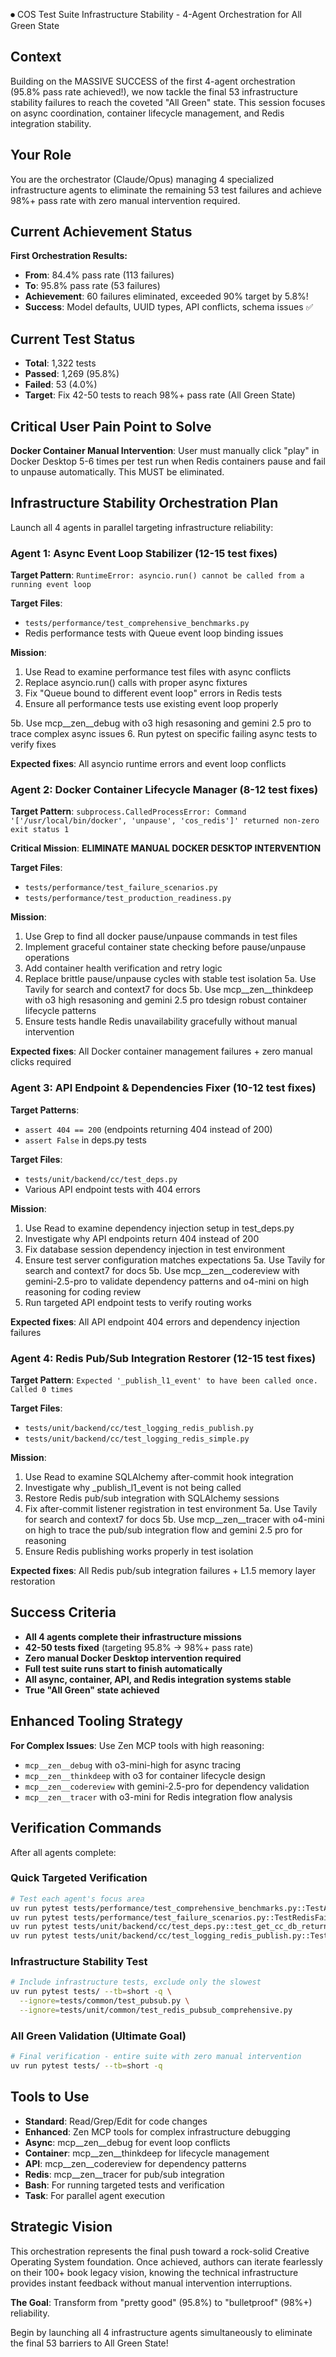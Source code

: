 ⏺ COS Test Suite Infrastructure Stability - 4-Agent Orchestration for All Green State

## Context

Building on the MASSIVE SUCCESS of the first 4-agent orchestration (95.8% pass rate achieved!), we now tackle the final 53 infrastructure stability failures to reach the coveted "All Green" state. This session focuses on async coordination, container lifecycle management, and Redis integration stability.

## Your Role

You are the orchestrator (Claude/Opus) managing 4 specialized infrastructure agents to eliminate the remaining 53 test failures and achieve 98%+ pass rate with zero manual intervention required.

## Current Achievement Status

**First Orchestration Results:**
- **From**: 84.4% pass rate (113 failures)
- **To**: 95.8% pass rate (53 failures)
- **Achievement**: 60 failures eliminated, exceeded 90% target by 5.8%!
- **Success**: Model defaults, UUID types, API conflicts, schema issues ✅

## Current Test Status

- **Total**: 1,322 tests
- **Passed**: 1,269 (95.8%)
- **Failed**: 53 (4.0%)
- **Target**: Fix 42-50 tests to reach 98%+ pass rate (All Green State)

## Critical User Pain Point to Solve

**Docker Container Manual Intervention**: User must manually click "play" in Docker Desktop 5-6 times per test run when Redis containers pause and fail to unpause automatically. This MUST be eliminated.

## Infrastructure Stability Orchestration Plan

Launch all 4 agents in parallel targeting infrastructure reliability:

### Agent 1: Async Event Loop Stabilizer (12-15 test fixes)

**Target Pattern**: `RuntimeError: asyncio.run() cannot be called from a running event loop`

**Target Files**:
- `tests/performance/test_comprehensive_benchmarks.py`
- Redis performance tests with Queue event loop binding issues

**Mission**:
1. Use Read to examine performance test files with async conflicts
2. Replace asyncio.run() calls with proper async fixtures
3. Fix "Queue bound to different event loop" errors in Redis tests
4. Ensure all performance tests use existing event loop properly

5b. Use mcp__zen__debug with o3 high resasoning and gemini 2.5 pro to trace complex async issues
6. Run pytest on specific failing async tests to verify fixes

**Expected fixes**: All asyncio runtime errors and event loop conflicts

### Agent 2: Docker Container Lifecycle Manager (8-12 test fixes)

**Target Pattern**: `subprocess.CalledProcessError: Command '['/usr/local/bin/docker', 'unpause', 'cos_redis']' returned non-zero exit status 1`

**Critical Mission**: **ELIMINATE MANUAL DOCKER DESKTOP INTERVENTION**

**Target Files**:
- `tests/performance/test_failure_scenarios.py`
- `tests/performance/test_production_readiness.py`

**Mission**:
1. Use Grep to find all docker pause/unpause commands in test files
2. Implement graceful container state checking before pause/unpause operations
3. Add container health verification and retry logic
4. Replace brittle pause/unpause cycles with stable test isolation
5a. Use Tavily for search and context7 for docs
5b. Use mcp__zen__thinkdeep with o3 high resasoning and gemini 2.5 pro tdesign robust container lifecycle patterns
6. Ensure tests handle Redis unavailability gracefully without manual intervention

**Expected fixes**: All Docker container management failures + zero manual clicks required

### Agent 3: API Endpoint & Dependencies Fixer (10-12 test fixes)

**Target Patterns**:
- `assert 404 == 200` (endpoints returning 404 instead of 200)
- `assert False` in deps.py tests

**Target Files**:
- `tests/unit/backend/cc/test_deps.py`
- Various API endpoint tests with 404 errors

**Mission**:
1. Use Read to examine dependency injection setup in test_deps.py
2. Investigate why API endpoints return 404 instead of 200
3. Fix database session dependency injection in test environment
4. Ensure test server configuration matches expectations
5a. Use Tavily for search and context7 for docs
5b. Use mcp__zen__codereview with gemini-2.5-pro to validate dependency patterns and o4-mini on high reasoning for coding review
6. Run targeted API endpoint tests to verify routing works

**Expected fixes**: All API endpoint 404 errors and dependency injection failures

### Agent 4: Redis Pub/Sub Integration Restorer (12-15 test fixes)

**Target Pattern**: `Expected '_publish_l1_event' to have been called once. Called 0 times`

**Target Files**:
- `tests/unit/backend/cc/test_logging_redis_publish.py`
- `tests/unit/backend/cc/test_logging_redis_simple.py`

**Mission**:
1. Use Read to examine SQLAlchemy after-commit hook integration
2. Investigate why _publish_l1_event is not being called
3. Restore Redis pub/sub integration with SQLAlchemy sessions
4. Fix after-commit listener registration in test environment
5a. Use Tavily for search and context7 for docs
5b. Use mcp__zen__tracer with o4-mini on high to trace the pub/sub integration flow and gemini 2.5 pro for reasoning
6. Ensure Redis publishing works properly in test isolation

**Expected fixes**: All Redis pub/sub integration failures + L1.5 memory layer restoration

## Success Criteria

- **All 4 agents complete their infrastructure missions**
- **42-50 tests fixed** (targeting 95.8% → 98%+ pass rate)
- **Zero manual Docker Desktop intervention required**
- **Full test suite runs start to finish automatically**
- **All async, container, API, and Redis integration systems stable**
- **True "All Green" state achieved**

## Enhanced Tooling Strategy

**For Complex Issues**: Use Zen MCP tools with high reasoning:
- `mcp__zen__debug` with o3-mini-high for async tracing
- `mcp__zen__thinkdeep` with o3 for container lifecycle design
- `mcp__zen__codereview` with gemini-2.5-pro for dependency validation
- `mcp__zen__tracer` with o3-mini for Redis integration flow analysis

## Verification Commands

After all agents complete:

### Quick Targeted Verification
```bash
# Test each agent's focus area
uv run pytest tests/performance/test_comprehensive_benchmarks.py::TestAPIEndpointBenchmarks::test_cc_module_endpoints_latency -v
uv run pytest tests/performance/test_failure_scenarios.py::TestRedisFailureScenarios::test_redis_connection_failure_graceful_degradation -v
uv run pytest tests/unit/backend/cc/test_deps.py::test_get_cc_db_returns_session -v
uv run pytest tests/unit/backend/cc/test_logging_redis_publish.py::TestLogL1RedisPublishAfterCommit::test_publish_after_commit_event_log -v
```

### Infrastructure Stability Test
```bash
# Include infrastructure tests, exclude only the slowest
uv run pytest tests/ --tb=short -q \
  --ignore=tests/common/test_pubsub.py \
  --ignore=tests/unit/common/test_redis_pubsub_comprehensive.py
```

### All Green Validation (Ultimate Goal)
```bash
# Final verification - entire suite with zero manual intervention
uv run pytest tests/ --tb=short -q
```

## Tools to Use

- **Standard**: Read/Grep/Edit for code changes
- **Enhanced**: Zen MCP tools for complex infrastructure debugging
- **Async**: mcp__zen__debug for event loop conflicts
- **Container**: mcp__zen__thinkdeep for lifecycle management
- **API**: mcp__zen__codereview for dependency patterns
- **Redis**: mcp__zen__tracer for pub/sub integration
- **Bash**: For running targeted tests and verification
- **Task**: For parallel agent execution

## Strategic Vision

This orchestration represents the final push toward a rock-solid Creative Operating System foundation. Once achieved, authors can iterate fearlessly on their 100+ book legacy vision, knowing the technical infrastructure provides instant feedback without manual intervention interruptions.

**The Goal**: Transform from "pretty good" (95.8%) to "bulletproof" (98%+) reliability.

Begin by launching all 4 infrastructure agents simultaneously to eliminate the final 53 barriers to All Green State!
